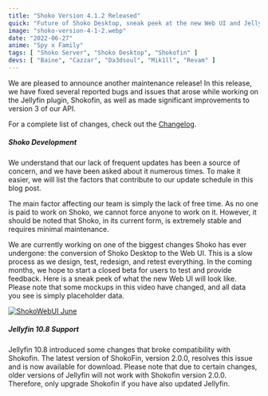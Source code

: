 ```yaml
---
title: "Shoko Version 4.1.2 Released"
quick: "Future of Shoko Desktop, sneak peek at the new Web UI and Jellyfin 10.8 support."
image: "shoko-version-4-1-2.webp"
date: "2022-06-27"
anime: "Spy x Family"
tags: [ "Shoko Server", "Shoko Desktop", "Shokofin" ]
devs: [ "Baine", "Cazzar", "Da3dsoul", "Mik1ll", "Revam" ]
---
```


We are pleased to announce another maintenance release! In this release, we have fixed several reported bugs and issues
that arose while working on the Jellyfin plugin, Shokofin, as well as made significant improvements to version 3 of our
API.

For a complete list of changes, check out the [Changelog](https://docs.shokoanime.com/changelog/).

##### Shoko Development

We understand that our lack of frequent updates has been a source of concern, and we have been asked about it numerous
times. To make it easier, we will list the factors that contribute to our update schedule in this blog post.

The main factor affecting our team is simply the lack of free time. As no one is paid to work on Shoko, we cannot force
anyone to work on it. However, it should be noted that Shoko, in its current form, is extremely stable and requires
minimal maintenance.

We are currently working on one of the biggest changes Shoko has ever undergone: the conversion of Shoko Desktop to the
Web UI. This is a slow process as we design, test, redesign, and retest everything. In the coming months, we hope to
start a closed beta for users to test and provide feedback. Here is a sneak peek of what the new Web UI will look like.
Please note that some mockups in this video have changed, and all data you see is simply placeholder data.

[![ShokoWebUI June](/images/blog/shoko-version-4-1-2-video-thumb.webp)](http://shokoanime.com/files/videos/ShokoWebUI-June.mp4)

##### Jellyfin 10.8 Support

Jellyfin 10.8 introduced some changes that broke compatibility with Shokofin. The latest version of ShokoFin, version
2.0.0, resolves this issue and is now available for download. Please note that due to certain changes, older versions of
Jellyfin will not work with Shokofin version 2.0.0. Therefore, only upgrade Shokofin if you have also updated Jellyfin.
